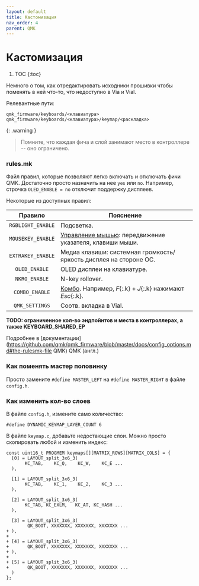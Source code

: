 ```yaml
---
layout: default
title: Кастомизация
nav_order: 4
parent: QMK
---
```


# Кастомизация

1. TOC
{:toc}

Немного о том, как отредактировать исходники прошивки чтобы поменять в ней что-то, что недоступно в Via и Vial.

Релевантные пути:

```
qmk_firmware/keyboards/<клавиатура>
qmk_firmware/keyboards/<клавиатура>/keymap/<раскладка>
```

{: .warning }
> Помните, что каждая фича и слой занимают место в контроллере -- оно ограничено.

### rules.mk

Файл правил, которые позволяют легко включать и отключать фичи QMK. Достаточно просто назначить на нее `yes` или `no`. Например, строчка `OLED_ENABLE = no` отключит поддержку дисплеев.

Некоторые из доступных правил:

| Правило | Пояснение |
| :-: | ------- |
| `RGBLIGHT_ENABLE` | Подсветка.
| `MOUSEKEY_ENABLE` | [Управление мышью](https://github.com/qmk/qmk_firmware/blob/master/docs/feature_mouse_keys.md): передвижение указателя, клавиши мыши.
| `EXTRAKEY_ENABLE` | Медиа клавиши: системная громкость/яркость дисплея на стороне ОС.
| `OLED_ENABLE` | OLED дисплеи на клавиатуре.
| `NKRO_ENABLE` | N-key rollover. |
| `COMBO_ENABLE`| [Комбо](https://github.com/qmk/qmk_firmware/blob/master/docs/feature_combo.md). Например, *F*{:.k} + *J*{:.k} нажимают *Esc*{:.k}.
| `QMK_SETTINGS` | Соотв. вкладка в Vial.

**TODO: ограниченное кол-во эндпойнтов и места в контроллерах, а также KEYBOARD_SHARED_EP**

Подробнее в [документации](https://github.com/qmk/qmk_firmware/blob/master/docs/config_options.md#the-rulesmk-file QMK) QMK (англ.)

### Как поменять мастер половинку

Просто замените `#define MASTER_LEFT` на `#define MASTER_RIGHT` в файле `config.h`.

### Как изменить кол-во слоев

В файле `config.h`, измените само количество:

```
#define DYNAMIC_KEYMAP_LAYER_COUNT 6
```

В файле `keymap.c`, добавьте недостающие слои. Можно просто скопировать любой и изменить индекс:

```
const uint16_t PROGMEM keymaps[][MATRIX_ROWS][MATRIX_COLS] = {
  [0] = LAYOUT_split_3x6_3(
       KC_TAB,    KC_Q,    KC_W,    KC_E ...
  ),

  [1] = LAYOUT_split_3x6_3(
       KC_TAB,    KC_1,    KC_2,    KC_3 ...
  ),

  [2] = LAYOUT_split_3x6_3(
       KC_TAB, KC_EXLM,   KC_AT, KC_HASH ...
  ),

  [3] = LAYOUT_split_3x6_3(
        QK_BOOT, XXXXXXX, XXXXXXX, XXXXXXX ...
+ ),
+
+ [4] = LAYOUT_split_3x6_3(
+       QK_BOOT, XXXXXXX, XXXXXXX, XXXXXXX ...
+ ),
+
+ [5] = LAYOUT_split_3x6_3(
+       QK_BOOT, XXXXXXX, XXXXXXX, XXXXXXX ...
  )
};
```
